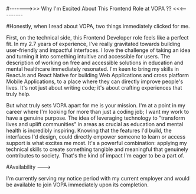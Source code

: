  #------->>>  Why I'm Excited About This Frontend Role at VOPA ??  <<<---------

#Honestly, when I read about VOPA, two things immediately clicked for me.

First, on the technical side, this Frontend Developer role feels like a perfect fit. In my 2.7 years of experience, I've really gravitated towards building user-friendly and impactful interfaces. I love the challenge of taking an idea and turning it into something intuitive and accessible for users. The description of working on free and accessible solutions in education and mental healthcare immediately resonated. I'm keen to bring my skills in ReactJs and React Native for building Web Applications and cross platform Mobile Applications, to a place where they can directly improve people's lives. It's not just about writing code; it's about crafting experiences that truly help.

But what truly sets VOPA apart for me is your mission. I'm at a point in my career where I'm looking for more than just a coding job; I want my work to have a genuine purpose. The idea of leveraging technology to "transform lives and uplift communities" in areas as crucial as education and mental health is incredibly inspiring. Knowing that the features I'd build, the interfaces I'd design, could directly empower someone to learn or access support is what excites me most. It's a powerful combination: applying my technical skills to create something tangible and meaningful that genuinely contributes to society. That's the kind of impact I'm eager to be a part of.

#Availability ---> 

I'm currently serving my notice period with my current employer and would be available to join VOPA immediately upon its completion.